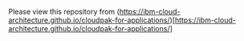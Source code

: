 Please view this repository from (https://ibm-cloud-architecture.github.io/cloudpak-for-applications/)[https://ibm-cloud-architecture.github.io/cloudpak-for-applications/]
